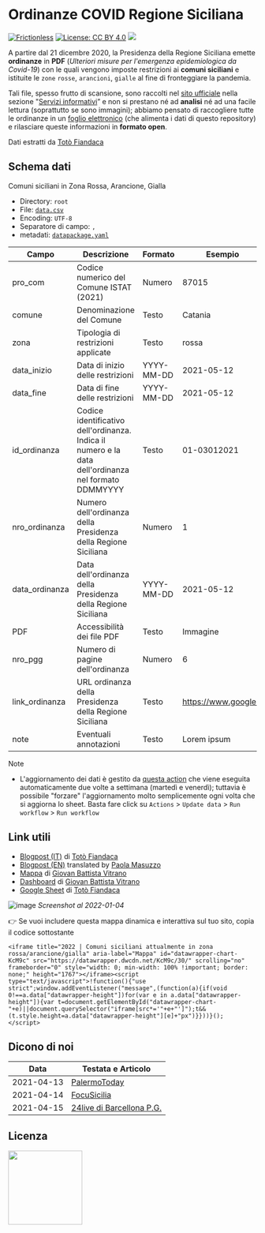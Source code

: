 # Ordinanze COVID Regione Siciliana
[![Frictionless](https://github.com/opendatasicilia/ordinanze-covid/actions/workflows/frictionless.yaml/badge.svg)](https://repository.frictionlessdata.io/report?user=opendatasicilia&repo=ordinanze-covid&flow=frictionless) [![License: CC BY 4.0](https://img.shields.io/badge/License-CC%20BY%204.0-lightgrey.svg)](https://creativecommons.org/licenses/by/4.0/) <a href="https://www.datibenecomune.it/"><img src="https://img.shields.io/badge/%F0%9F%99%8F-%23datiBeneComune-%23cc3232"/></a> 

A partire dal 21 dicembre 2020, la Presidenza della Regione Siciliana emette **ordinanze** in **PDF** (_Ulteriori misure per l'emergenza epidemiologica da Covid-19_) con le quali vengono imposte restrizioni ai **comuni siciliani** e istituite le `zone` `rosse`, `arancioni`, `gialle` al fine di fronteggiare la pandemia.

Tali file, spesso frutto di scansione, sono raccolti nel [sito ufficiale](https://www.regione.sicilia.it/) nella sezione "[Servizi informativi](https://www.regione.sicilia.it/istituzioni/servizi-informativi/decreti-e-direttive?f%5B0%5D=category%3A26)” e non si prestano né ad **analisi** né ad una facile lettura (soprattutto se sono immagini); abbiamo pensato di raccogliere tutte le ordinanze in un [foglio elettronico](https://docs.google.com/spreadsheets/d/14f2AUf3k3jP60sPkUhzqhSIFlTEuUFCfac9b-1_29jc/edit#gid=1669181736) (che alimenta i dati di questo repository) e rilasciare queste informazioni in **formato open**.

Dati estratti da [Totò Fiandaca](https://twitter.com/totofiandaca)

## Schema dati

Comuni siciliani in Zona Rossa, Arancione, Gialla

- Directory: `root`
- File: [`data.csv`](https://github.com/opendatasicilia/ordinanze-covid/blob/main/data.csv)
- Encoding: `UTF-8`
- Separatore di campo: `,`
- metadati: [`datapackage.yaml`](https://github.com/opendatasicilia/ordinanze-covid/blob/main/datapackage.yaml)

Campo | Descrizione | Formato | Esempio
-- | -- | -- | --
pro_com | Codice numerico del Comune ISTAT (2021) | Numero | 87015
comune | Denominazione del Comune | Testo | Catania
zona | Tipologia di restrizioni applicate | Testo | rossa
data_inizio | Data di inizio delle restrizioni | YYYY-MM-DD | 2021-05-12
data_fine | Data di fine delle restrizioni | YYYY-MM-DD | 2021-05-12
id_ordinanza | Codice identificativo dell'ordinanza. Indica il numero e la data dell'ordinanza nel formato DDMMYYYY| Testo | 01-03012021
nro_ordinanza | Numero dell'ordinanza della Presidenza della Regione Siciliana | Numero | 1
data_ordinanza | Data dell'ordinanza della Presidenza della Regione Siciliana | YYYY-MM-DD | 2021-05-12
PDF | Accessibilità dei file PDF | Testo | Immagine
nro_pgg | Numero di pagine dell'ordinanza | Numero | 6
link_ordinanza | URL ordinanza della Presidenza della Regione Siciliana | Testo | https://www.google.it
note | Eventuali annotazioni | Testo | Lorem ipsum

Note <br>
- L'aggiornamento dei dati è gestito da [questa action](https://github.com/opendatasicilia/ordinanze-covid/blob/main/.github/workflows/update.yml) che viene eseguita automaticamente due volte a settimana (martedì e venerdì); tuttavia è possibile "forzare" l'aggiornamento molto semplicemente ogni volta che si aggiorna lo sheet. Basta fare click su `Actions` > `Update data` > `Run workflow` > `Run workflow`

## Link utili
- [Blogpost (IT)](https://opendatasicilia.it/2021/04/10/covid-19-e-i-comuni-siciliani-in-zona-rossa-anno-2021/) di [Totò Fiandaca](https://twitter.com/totofiandaca)
- [Blogpost (EN)](https://opendatasicilia.it/2021/04/22/red-zones-in-sicily-a-story-of-civic-hacking/) translated by [Paola Masuzzo](https://twitter.com/pcmasuzzo)
- [Mappa](https://opendatasicilia.github.io/OpenDataSicilia-per-il-Coronavirus/elaborazioni/ods/) di [Giovan Battista Vitrano](https://twitter.com/gbvitrano)
- [Dashboard](https://opendatasicilia.github.io/OpenDataSicilia-per-il-Coronavirus/vaccini/sit_vaccini_zone/) di [Giovan Battista Vitrano](https://twitter.com/gbvitrano)
- [Google Sheet](https://docs.google.com/spreadsheets/d/14f2AUf3k3jP60sPkUhzqhSIFlTEuUFCfac9b-1_29jc/edit#gid=1669181736) di [Totò Fiandaca](https://twitter.com/totofiandaca)

![image](https://user-images.githubusercontent.com/77018886/148086816-0eadbf00-0aa6-4618-bc58-4534ca5b11e0.png)
_Screenshot al 2022-01-04_

👉 Se vuoi includere questa mappa dinamica e interattiva sul tuo sito, copia il codice sottostante

```
<iframe title="2022 | Comuni siciliani attualmente in zona rossa/arancione/gialla" aria-label="Mappa" id="datawrapper-chart-KcM9c" src="https://datawrapper.dwcdn.net/KcM9c/30/" scrolling="no" frameborder="0" style="width: 0; min-width: 100% !important; border: none;" height="1767"></iframe><script type="text/javascript">!function(){"use strict";window.addEventListener("message",(function(a){if(void 0!==a.data["datawrapper-height"])for(var e in a.data["datawrapper-height"]){var t=document.getElementById("datawrapper-chart-"+e)||document.querySelector("iframe[src*='"+e+"']");t&&(t.style.height=a.data["datawrapper-height"][e]+"px")}}))}(); </script>
```
## Dicono di noi

Data | Testata e Articolo
-- | -- 
2021-04-13 | [PalermoToday](https://www.palermotoday.it/cronaca/coronavirus-bollettino-contagi-palermo-sicilia-13-aprile-2021.html)
2021-04-14 | [FocuSicilia ](https://focusicilia.it/caos-covid-mancano-gli-open-data-chiesti-da-un-anno-nessuna-risposta/)
2021-04-15 | [24live di Barcellona P.G.](https://24live.it/2021/04/15/la-mappa-dei-comuni-siciliani-in-zona-rossa-aggiornata-con-opendatasicilia/)

## Licenza
<a href="https://creativecommons.org/licenses/by/4.0/"><img src="https://upload.wikimedia.org/wikipedia/commons/thumb/1/16/CC-BY_icon.svg/640px-CC-BY_icon.svg.png" width="150"/></a>
